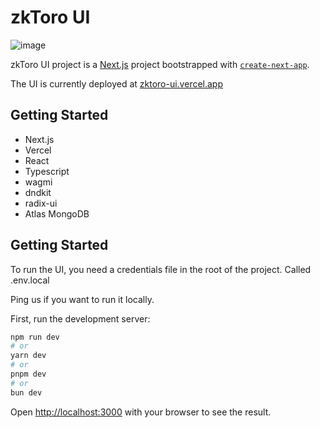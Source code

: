 # zkToro UI

![image](https://github.com/zkToro/zktoro-ui/assets/90379903/c96b5fff-4186-407a-a997-787a9608c5c3)


zkToro UI project is a [Next.js](https://nextjs.org/) project bootstrapped with [`create-next-app`](https://github.com/vercel/next.js/tree/canary/packages/create-next-app).

The UI is currently deployed at [zktoro-ui.vercel.app](https://zktoro-ui.vercel.app/)

## Getting Started

- Next.js
- Vercel
- React
- Typescript
- wagmi
- dndkit
- radix-ui
- Atlas MongoDB

## Getting Started

To run the UI, you need a credentials file in the root of the project. Called .env.local

Ping us if you want to run it locally.

First, run the development server:

```bash
npm run dev
# or
yarn dev
# or
pnpm dev
# or
bun dev
```

Open [http://localhost:3000](http://localhost:3000) with your browser to see the result.
